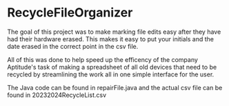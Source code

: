 # RecycleFileOrganizer
The goal of this project was to make marking file edits easy after they have had their hardware erased. This makes it easy to put your initials and the date erased in the correct point in the csv file.

All of this was done to help speed up the efficency of the company Aptitude's task of making a spreadsheet of all old devices that need to be recycled by streamlining the work all in one simple interface for the user.

The Java code can be found in repairFile.java and the actual csv file can be found in 20232024RecycleList.csv
